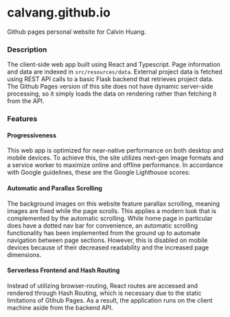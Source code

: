 # calvang.github.io

Github pages personal website for Calvin Huang.

### Description

The client-side web app built using React and Typescript. Page information and data are indexed in `src/resources/data`.
External project data is fetched using REST API calls to a basic Flask backend that retrieves project data. The Github Pages version of this site does not have dynamic server-side processing, so it simply loads the data on rendering rather than fetching it from the API.

### Features

#### Progressiveness

This web app is optimized for near-native performance on both desktop and mobile devices.
To achieve this, the site utilizes next-gen image formats and a service worker to maximize online and offline performance.
In accordance with Google guidelines, these are the Google Lighthouse scores: 

#### Automatic and Parallax Scrolling

The background images on this website feature parallax scrolling, meaning images are fixed while the page scrolls.
This applies a modern look that is complemented by the automatic scrolling. While home page in particular does have a dotted nav bar for convenience, an automatic scrolling functionality has been implemented from the ground up to automate navigation between page sections.
However, this is disabled on mobile devices because of their decreased readability and the increased page dimensions.

#### Serverless Frontend and Hash Routing

Instead of utilizing browser-routing, React routes are accessed and rendered through Hash Routing, which is necessary due to the static limitations of Gtihub Pages.
As a result, the application runs on the client machine aside from the backend API.